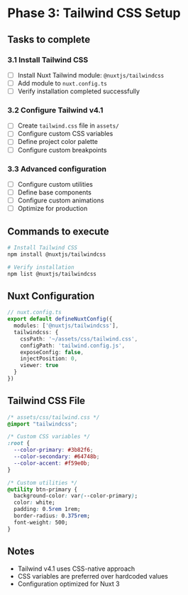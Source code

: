 # Phase 3: Tailwind CSS Setup

## Tasks to complete

### 3.1 Install Tailwind CSS
- [ ] Install Nuxt Tailwind module: `@nuxtjs/tailwindcss`
- [ ] Add module to `nuxt.config.ts`
- [ ] Verify installation completed successfully

### 3.2 Configure Tailwind v4.1
- [ ] Create `tailwind.css` file in `assets/`
- [ ] Configure custom CSS variables
- [ ] Define project color palette
- [ ] Configure custom breakpoints

### 3.3 Advanced configuration
- [ ] Configure custom utilities
- [ ] Define base components
- [ ] Configure custom animations
- [ ] Optimize for production

## Commands to execute

```bash
# Install Tailwind CSS
npm install @nuxtjs/tailwindcss

# Verify installation
npm list @nuxtjs/tailwindcss
```

## Nuxt Configuration

```typescript
// nuxt.config.ts
export default defineNuxtConfig({
  modules: ['@nuxtjs/tailwindcss'],
  tailwindcss: {
    cssPath: '~/assets/css/tailwind.css',
    configPath: 'tailwind.config.js',
    exposeConfig: false,
    injectPosition: 0,
    viewer: true
  }
})
```

## Tailwind CSS File

```css
/* assets/css/tailwind.css */
@import "tailwindcss";

/* Custom CSS variables */
:root {
  --color-primary: #3b82f6;
  --color-secondary: #64748b;
  --color-accent: #f59e0b;
}

/* Custom utilities */
@utility btn-primary {
  background-color: var(--color-primary);
  color: white;
  padding: 0.5rem 1rem;
  border-radius: 0.375rem;
  font-weight: 500;
}
```

## Notes
- Tailwind v4.1 uses CSS-native approach
- CSS variables are preferred over hardcoded values
- Configuration optimized for Nuxt 3 